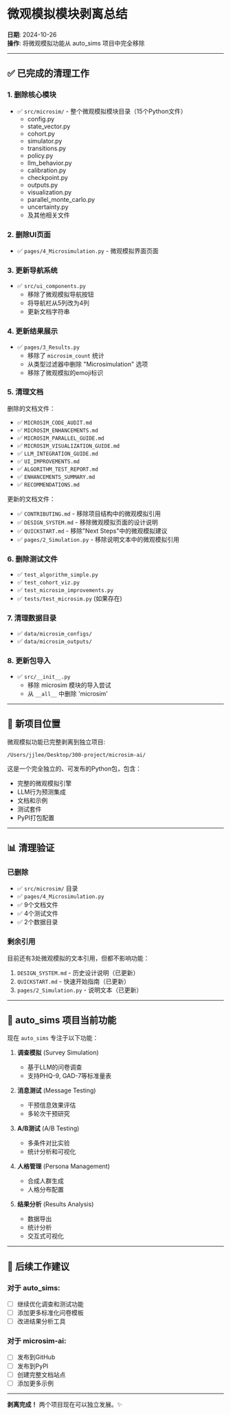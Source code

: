 # 微观模拟模块剥离总结

**日期**: 2024-10-26  
**操作**: 将微观模拟功能从 auto_sims 项目中完全移除

---

## ✅ 已完成的清理工作

### 1. 删除核心模块
- ✅ `src/microsim/` - 整个微观模拟模块目录（15个Python文件）
  - config.py
  - state_vector.py
  - cohort.py
  - simulator.py
  - transitions.py
  - policy.py
  - llm_behavior.py
  - calibration.py
  - checkpoint.py
  - outputs.py
  - visualization.py
  - parallel_monte_carlo.py
  - uncertainty.py
  - 及其他相关文件

### 2. 删除UI页面
- ✅ `pages/4_Microsimulation.py` - 微观模拟界面页面

### 3. 更新导航系统
- ✅ `src/ui_components.py`
  - 移除了微观模拟导航按钮
  - 将导航栏从5列改为4列
  - 更新文档字符串

### 4. 更新结果展示
- ✅ `pages/3_Results.py`
  - 移除了 `microsim_count` 统计
  - 从类型过滤器中删除 "Microsimulation" 选项
  - 移除了微观模拟的emoji标识

### 5. 清理文档
删除的文档文件：
- ✅ `MICROSIM_CODE_AUDIT.md`
- ✅ `MICROSIM_ENHANCEMENTS.md`
- ✅ `MICROSIM_PARALLEL_GUIDE.md`
- ✅ `MICROSIM_VISUALIZATION_GUIDE.md`
- ✅ `LLM_INTEGRATION_GUIDE.md`
- ✅ `UI_IMPROVEMENTS.md`
- ✅ `ALGORITHM_TEST_REPORT.md`
- ✅ `ENHANCEMENTS_SUMMARY.md`
- ✅ `RECOMMENDATIONS.md`

更新的文档文件：
- ✅ `CONTRIBUTING.md` - 移除项目结构中的微观模拟引用
- ✅ `DESIGN_SYSTEM.md` - 移除微观模拟页面的设计说明
- ✅ `QUICKSTART.md` - 移除"Next Steps"中的微观模拟建议
- ✅ `pages/2_Simulation.py` - 移除说明文本中的微观模拟引用

### 6. 删除测试文件
- ✅ `test_algorithm_simple.py`
- ✅ `test_cohort_viz.py`
- ✅ `test_microsim_improvements.py`
- ✅ `tests/test_microsim.py` (如果存在)

### 7. 清理数据目录
- ✅ `data/microsim_configs/`
- ✅ `data/microsim_outputs/`

### 8. 更新包导入
- ✅ `src/__init__.py`
  - 移除 microsim 模块的导入尝试
  - 从 `__all__` 中删除 'microsim'

---

## 🎯 新项目位置

微观模拟功能已完整剥离到独立项目:

```
/Users/jjlee/Desktop/300-project/microsim-ai/
```

这是一个完全独立的、可发布的Python包，包含：
- 完整的微观模拟引擎
- LLM行为预测集成
- 文档和示例
- 测试套件
- PyPI打包配置

---

## 📊 清理验证

### 已删除
- ✅ `src/microsim/` 目录
- ✅ `pages/4_Microsimulation.py`
- ✅ 9个文档文件
- ✅ 4个测试文件
- ✅ 2个数据目录

### 剩余引用
目前还有3处微观模拟的文本引用，但都不影响功能：
1. `DESIGN_SYSTEM.md` - 历史设计说明（已更新）
2. `QUICKSTART.md` - 快速开始指南（已更新）
3. `pages/2_Simulation.py` - 说明文本（已更新）

---

## 🔄 auto_sims 项目当前功能

现在 `auto_sims` 专注于以下功能：

1. **调查模拟** (Survey Simulation)
   - 基于LLM的问卷调查
   - 支持PHQ-9, GAD-7等标准量表

2. **消息测试** (Message Testing)
   - 干预信息效果评估
   - 多轮次干预研究

3. **A/B测试** (A/B Testing)
   - 多条件对比实验
   - 统计分析和可视化

4. **人格管理** (Persona Management)
   - 合成人群生成
   - 人格分布配置

5. **结果分析** (Results Analysis)
   - 数据导出
   - 统计分析
   - 交互式可视化

---

## 🚀 后续工作建议

### 对于 auto_sims:
- [ ] 继续优化调查和测试功能
- [ ] 添加更多标准化问卷模板
- [ ] 改进结果分析工具

### 对于 microsim-ai:
- [ ] 发布到GitHub
- [ ] 发布到PyPI
- [ ] 创建完整文档站点
- [ ] 添加更多示例

---

**剥离完成！** 两个项目现在可以独立发展。✨
